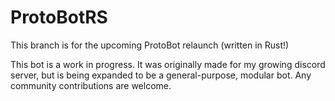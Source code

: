 # ProtoBotRS
This branch is for the upcoming ProtoBot relaunch (written in Rust!)

This bot is a work in progress. It was originally made for my growing discord server, but is being expanded to be a general-purpose, modular bot. Any community contributions are welcome.